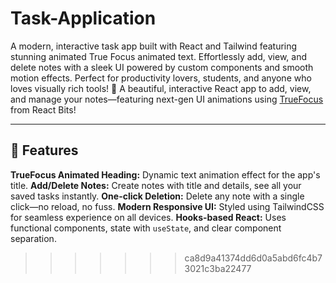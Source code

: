 
# Task-Application
A modern, interactive task app built with React and Tailwind featuring stunning animated True Focus animated text. Effortlessly add, view, and delete notes with a sleek UI powered by custom components and smooth motion effects. Perfect for productivity lovers, students, and anyone who loves visually rich tools! 🚀
A beautiful, interactive React app to add, view, and manage your notes—featuring next-gen UI animations using [TrueFocus](https://reactbits.dev/text-animations/true-focus) from React Bits!

---

## 🚩 Features

 **TrueFocus Animated Heading:** Dynamic text animation effect for the app's title.
 **Add/Delete Notes:** Create notes with title and details, see all your saved tasks instantly.
 **One-click Deletion:** Delete any note with a single click—no reload, no fuss.
 **Modern Responsive UI:** Styled using TailwindCSS for seamless experience on all devices.
 **Hooks-based React:** Uses functional components, state with `useState`, and clear component separation.
>>>>>>> ca8d9a41374dd6d0a5abd6fc4b73021c3ba22477
